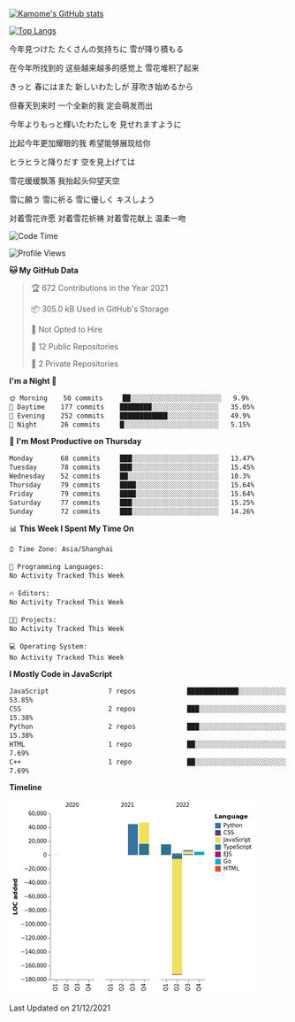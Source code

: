 [![Kamome's GitHub stats](https://github-readme-stats.vercel.app/api?username=MakinoharaShoko)](https://github.com/anuraghazra/github-readme-stats)

[![Top Langs](https://github-readme-stats.vercel.app/api/top-langs/?username=MakinoharaShoko&layout=compact)](https://github.com/anuraghazra/github-readme-stats)

今年見つけた たくさんの気持ちに 雪が降り積もる

在今年所找到的 这些越来越多的感觉上 雪花堆积了起来

きっと 春にはまた 新しいわたしが 芽吹き始めるから

但春天到来时 一个全新的我 定会萌发而出

今年よりもっと輝いたわたしを 見せれますように

比起今年更加耀眼的我 希望能够展现给你

ヒラヒラと降りだす 空を見上げては

雪花缓缓飘落 我抬起头仰望天空

雪に願う 雪に祈る 雪に優しく キスしよう

对着雪花许愿 对着雪花祈祷 对着雪花献上 温柔一吻

<!--
**MakinoharaShoko/MakinoharaShoko** is a ✨ _special_ ✨ repository because its `README.md` (this file) appears on your GitHub profile.

Here are some ideas to get you started:

- 🔭 I’m currently working on ...
- 🌱 I’m currently learning ...
- 👯 I’m looking to collaborate on ...
- 🤔 I’m looking for help with ...
- 💬 Ask me about ...
- 📫 How to reach me: ...
- 😄 Pronouns: ...
- ⚡ Fun fact: ...
-->

<!--START_SECTION:waka-->
![Code Time](http://img.shields.io/badge/Code%20Time-9%20mins-blue)

![Profile Views](http://img.shields.io/badge/Profile%20Views-1-blue)

**🐱 My GitHub Data** 

> 🏆 672 Contributions in the Year 2021
 > 
> 📦 305.0 kB Used in GitHub's Storage 
 > 
> 🚫 Not Opted to Hire
 > 
> 📜 12 Public Repositories 
 > 
> 🔑 2 Private Repositories  
 > 
**I'm a Night 🦉** 

```text
🌞 Morning    50 commits     ██░░░░░░░░░░░░░░░░░░░░░░░   9.9% 
🌆 Daytime    177 commits    ████████░░░░░░░░░░░░░░░░░   35.05% 
🌃 Evening    252 commits    ████████████░░░░░░░░░░░░░   49.9% 
🌙 Night      26 commits     █░░░░░░░░░░░░░░░░░░░░░░░░   5.15%

```
📅 **I'm Most Productive on Thursday** 

```text
Monday       68 commits     ███░░░░░░░░░░░░░░░░░░░░░░   13.47% 
Tuesday      78 commits     ███░░░░░░░░░░░░░░░░░░░░░░   15.45% 
Wednesday    52 commits     ██░░░░░░░░░░░░░░░░░░░░░░░   10.3% 
Thursday     79 commits     ████░░░░░░░░░░░░░░░░░░░░░   15.64% 
Friday       79 commits     ████░░░░░░░░░░░░░░░░░░░░░   15.64% 
Saturday     77 commits     ███░░░░░░░░░░░░░░░░░░░░░░   15.25% 
Sunday       72 commits     ███░░░░░░░░░░░░░░░░░░░░░░   14.26%

```


📊 **This Week I Spent My Time On** 

```text
⌚︎ Time Zone: Asia/Shanghai

💬 Programming Languages: 
No Activity Tracked This Week

🔥 Editors: 
No Activity Tracked This Week

🐱‍💻 Projects: 
No Activity Tracked This Week

💻 Operating System: 
No Activity Tracked This Week

```

**I Mostly Code in JavaScript** 

```text
JavaScript               7 repos             █████████████░░░░░░░░░░░░   53.85% 
CSS                      2 repos             ███░░░░░░░░░░░░░░░░░░░░░░   15.38% 
Python                   2 repos             ███░░░░░░░░░░░░░░░░░░░░░░   15.38% 
HTML                     1 repo              ██░░░░░░░░░░░░░░░░░░░░░░░   7.69% 
C++                      1 repo              ██░░░░░░░░░░░░░░░░░░░░░░░   7.69%

```


**Timeline**

![Chart not found](https://raw.githubusercontent.com/MakinoharaShoko/MakinoharaShoko/main/charts/bar_graph.png) 


 Last Updated on 21/12/2021
<!--END_SECTION:waka-->
